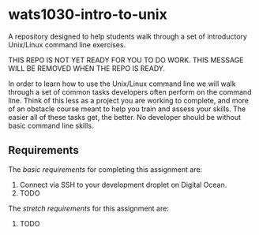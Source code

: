# wats1030-intro-to-unix
A repository designed to help students walk through a set of introductory Unix/Linux command line exercises.

THIS REPO IS NOT YET READY FOR YOU TO DO WORK. THIS MESSAGE WILL BE REMOVED WHEN THE REPO IS READY.

In order to learn how to use the Unix/Linux command line we will walk through a set of common tasks developers often perform on the command line. Think of this less as a project you are working to complete, and more of an obstacle course meant to help you train and assess your skills. The easier all of these tasks get, the better. No developer should be without basic command line skills.

## Requirements
The *basic requirements* for completing this assignment are:

1. Connect via SSH to your development droplet on Digital Ocean.
2. TODO

The *stretch requirements* for this assignment are:
1. TODO
